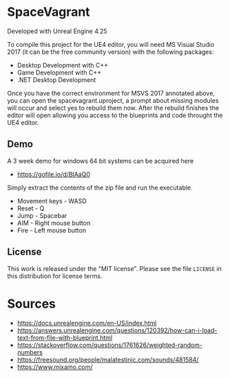# SpaceVagrant

Developed with Unreal Engine 4.25

To compile this project for the UE4 editor, you will need MS Visual Studio 2017 (it can be the free community version) with the following packages:
* Desktop Development with C++
* Game Development with C++
* .NET Desktop Development

Once you have the correct environment for MSVS 2017 annotated above, you can open the spacevagrant.uproject, a prompt about missing modules will occur and select yes to rebuild them now.  After the rebuild finishes the editor will open allowing you access to the blueprints and code throught the UE4 editor.

## Demo
A 3 week demo for windows 64 bit systems can be acquired here
* https://gofile.io/d/BlAaQ0  
  
Simply extract the contents of the zip file and run the executable.
  
* Movement keys - WASD
* Reset - Q
* Jump - Spacebar
* AIM - Right mouse button
* Fire - Left mouse button






## License

This work is released under the "MIT license".
Please see the file `LICENSE` in this distribution for
license terms.


# Sources
* https://docs.unrealengine.com/en-US/index.html
* https://answers.unrealengine.com/questions/120392/how-can-i-load-text-from-file-with-blueprint.html
* https://stackoverflow.com/questions/1761626/weighted-random-numbers
* https://freesound.org/people/malatestinic.com/sounds/481584/
* https://www.mixamo.com/
